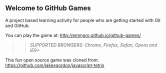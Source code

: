 ## Welcome to GitHub Games

A project based learning activity for people who are getting started with Git and GitHub.

You can play the game at: http://emmgro.github.io/github-games/

>> _*SUPPORTED BROWSERS*: Chrome, Firefox, Safari, Opera and IE9+_

This fun open source game was cloned from: https://github.com/jakesgordon/javascript-tetris
